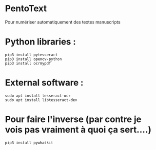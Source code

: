 # PentoText
Pour numériser automatiquement des textes manuscripts


# Python libraries :

```console
pip3 install pytesseract
pip3 install opencv-python
pip3 install ocrmypdf
```

# External software :

```console
sudo apt install tesseract-ocr
sudo apt install libtesseract-dev
```

# Pour faire l'inverse (par contre je vois pas vraiment à quoi ça sert....)

```console
pip3 install pywhatkit
```